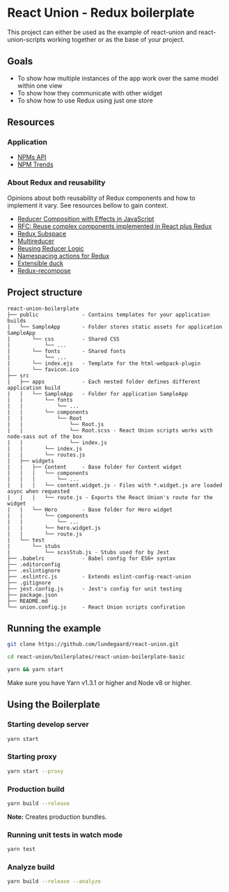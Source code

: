 # React Union - Redux boilerplate

This project can either be used as the example of react-union and react-union-scripts working together or as the base of your project.

## Goals
* To show how multiple instances of the app work over the same model within one view
* To show how they communicate with other widget
* To show how to use Redux using just one store

## Resources

### Application

* [NPMs API](https://api-docs.npms.io/)
* [NPM Trends](http://www.npmtrends.com/)

### About Redux and reusability

Opinions about both reusability of Redux components and how to implement it vary.
See resources bellow to gain context.

* [Reducer Composition with Effects in JavaScript](https://github.com/reactjs/redux/issues/1528)
* [RFC: Reuse complex components implemented in React plus Redux](https://github.com/reactjs/react-redux/issues/278)
* [Redux Subspace](https://github.com/ioof-holdings/redux-subspace)
* [Multireducer](https://github.com/erikras/multireducer/)
* [Reusing Reducer Logic](https://github.com/reactjs/redux/blob/master/docs/recipes/reducers/ReusingReducerLogic.md)
* [Namespacing actions for Redux](https://kickstarter.engineering/namespacing-actions-for-redux-d9b55a88b1b1)
* [Extensible duck](https://github.com/investtools/extensible-duck)
* [Redux-recompose](https://medium.com/wolox-driving-innovation/932e746b0198)

## Project structure

```
react-union-boilerplate
├── public 				- Contains templates for your application builds
|	└── SampleApp		- Folder stores static assets for application SampleApp
|		└── css			- Shared CSS
|			└── ...
|		└── fonts		- Shared fonts
|			└── ...
|		└── index.ejs 	- Template for the html-webpack-plugin
|		└── favicon.ico
├── src
|	├── apps			- Each nested folder defines different application build
|	|	└── SampleApp	- Folder for application SampleApp
|	|		└── fonts
|	|			└── ...
|	|		└── components
|	|			└── Root
|	|				└── Root.js
|	|				└── Root.scss - React Union scripts works with node-sass out of the box
|	|				└── index.js
|	|		└── index.js
|	|		└── routes.js
|	├── widgets
|	|	├── Content 	- Base folder for Content widget
|	|	|	└── components
|	|	|		└── ...
|	|	|	└── content.widget.js - Files with *.widget.js are loaded async when requested
|	|	|	└── route.js - Exports the React Union's route for the widget
|	|	└── Hero		- Base folder for Hero widget
|	|		└── components
|	|			└── ...
|	|		└── hero.widget.js
|	|		└── route.js
|	└──	test
|		└──	stubs
|			└──	scssStub.js - Stubs used for by Jest
├── .babelrc 			- Babel config for ES6+ syntax
├── .editorconfig
├── .eslintignore
├── .eslintrc.js 		- Extends eslint-config-react-union
├── .gitignore
├── jest.config.js 		- Jest's config for unit testing
├── package.json
├── README.md
└── union.config.js 	- React Union scripts confiration
```

## Running the example

```sh
git clone https://github.com/lundegaard/react-union.git

cd react-union/boilerplates/react-union-boilerplate-basic

yarn && yarn start
```

Make sure you have Yarn v1.3.1 or higher and Node v8 or higher.

## Using the Boilerplate

### Starting develop server

```sh
yarn start
```

### Starting proxy

```sh
yarn start --proxy
```

### Production build

```sh
yarn build --release
```

**Note:** Creates production bundles.

### Running unit tests in watch mode

```sh
yarn test
```

### Analyze build

```sh
yarn build --release --analyze
```
